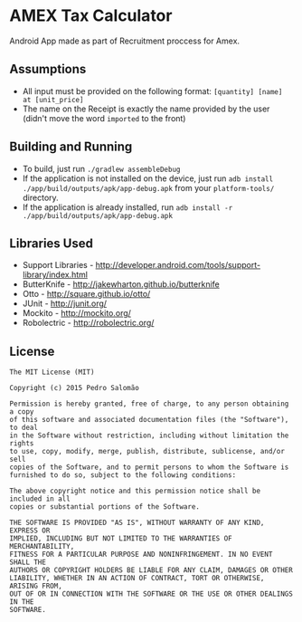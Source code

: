 AMEX Tax Calculator
======

Android App made as part of Recruitment proccess for Amex.

Assumptions
-----

 * All input must be provided on the following format: `[quantity] [name] at [unit_price]`
 * The name on the Receipt is exactly the name provided by the user (didn't move the word `imported` to the front)

Building and Running
-----

 * To build, just run `./gradlew assembleDebug`
 * If the application is not installed on the device, just run `adb install ./app/build/outputs/apk/app-debug.apk` from your `platform-tools/` directory.
 * If the application is already installed, run `adb install -r ./app/build/outputs/apk/app-debug.apk`

Libraries Used
---------

 * Support Libraries - http://developer.android.com/tools/support-library/index.html
 * ButterKnife - http://jakewharton.github.io/butterknife
 * Otto - http://square.github.io/otto/
 * JUnit - http://junit.org/
 * Mockito - http://mockito.org/
 * Robolectric - http://robolectric.org/

License
-------

    The MIT License (MIT)

    Copyright (c) 2015 Pedro Salomão

    Permission is hereby granted, free of charge, to any person obtaining a copy
    of this software and associated documentation files (the "Software"), to deal
    in the Software without restriction, including without limitation the rights
    to use, copy, modify, merge, publish, distribute, sublicense, and/or sell
    copies of the Software, and to permit persons to whom the Software is
    furnished to do so, subject to the following conditions:

    The above copyright notice and this permission notice shall be included in all
    copies or substantial portions of the Software.

    THE SOFTWARE IS PROVIDED "AS IS", WITHOUT WARRANTY OF ANY KIND, EXPRESS OR
    IMPLIED, INCLUDING BUT NOT LIMITED TO THE WARRANTIES OF MERCHANTABILITY,
    FITNESS FOR A PARTICULAR PURPOSE AND NONINFRINGEMENT. IN NO EVENT SHALL THE
    AUTHORS OR COPYRIGHT HOLDERS BE LIABLE FOR ANY CLAIM, DAMAGES OR OTHER
    LIABILITY, WHETHER IN AN ACTION OF CONTRACT, TORT OR OTHERWISE, ARISING FROM,
    OUT OF OR IN CONNECTION WITH THE SOFTWARE OR THE USE OR OTHER DEALINGS IN THE
    SOFTWARE.
